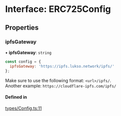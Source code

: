# Interface: ERC725Config

## Properties

### ipfsGateway

• **ipfsGateway**: `string`

```js title=Example
const config = {
  ipfsGateway: 'https://ipfs.lukso.network/ipfs/'
};
```
Make sure to use the following format: `<url>/ipfs/`.<br/>
Another example: `https://cloudflare-ipfs.com/ipfs/`

#### Defined in

[types/Config.ts:11](https://github.com/Hugoo/erc725.js/blob/766531f/src/types/Config.ts#L11)
